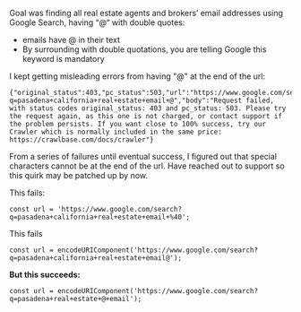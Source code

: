 
Goal was finding all real estate agents and brokers’ email addresses using Google Search, having “@“ with double quotes:
- emails have @ in their text
- By surrounding with double quotations, you are telling Google this keyword is mandatory

I kept getting misleading errors from having "@" at the end of the url:
```
{"original_status":403,"pc_status":503,"url":"https://www.google.com/search?q=pasadena+california+real+estate+email+@","body":"Request failed, with status codes original_status: 403 and pc_status: 503. Please try the request again, as this one is not charged, or contact support if the problem persists. If you want close to 100% success, try our Crawler which is normally included in the same price: https://crawlbase.com/docs/crawler"}
```

From a series of failures until eventual success, I figured out that special characters cannot be at the end of the url. Have reached out to support so this quirk may be patched up by now.

This fails:
```
const url = 'https://www.google.com/search?q=pasadena+california+real+estate+email+%40';
```

This fails
```
const url = encodeURIComponent('https://www.google.com/search?q=pasadena+california+real+estate+email@');
```

**But this succeeds:**
```
const url = encodeURIComponent('https://www.google.com/search?q=pasadena+real+estate+@+email');
```